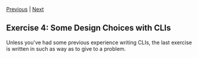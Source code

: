 [Previous](exercise-3.md) |  [Next](exercise-5.md)
## Exercise 4: Some Design Choices with CLIs
Unless you've had some previous experience writing CLIs, the last exercise
is written in such as way as to give to a problem.
